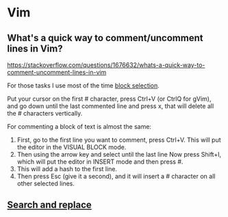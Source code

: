 # Vim

## What's a quick way to comment/uncomment lines in Vim?
https://stackoverflow.com/questions/1676632/whats-a-quick-way-to-comment-uncomment-lines-in-vim

For those tasks I use most of the time [block selection](http://vimdoc.sourceforge.net/htmldoc/visual.html).

Put your cursor on the first # character, press Ctrl+V (or CtrlQ for gVim), and go down until the last commented line and press x, that will delete all the # characters vertically.

For commenting a block of text is almost the same:

1. First, go to the first line you want to comment, press Ctrl+V. This will put the editor in the VISUAL BLOCK mode.
2. Then using the arrow key and select until the last line
Now press Shift+I, which will put the editor in INSERT mode and then press #. 
3. This will add a hash to the first line.
4. Then press Esc (give it a second), and it will insert a # character on all other selected lines.

[Search and replace](https://vim.fandom.com/wiki/Search_and_replace)
- 